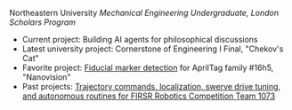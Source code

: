 Northeastern University
*Mechanical Engineering Undergraduate, London Scholars Program*

- Current project: Building AI agents for philosophical discussions
- Latest university project: Cornerstone of Engineering I Final, "Chekov's Cat"
- Favorite project: [Fiducial marker detection](https://github.com/FRCTeam1073-TheForceTeam/nanovision2023) for AprilTag family #16h5, "Nanovision"
- Past projects: [Trajectory commands, localization, swerve drive tuning, and autonomous routines for FIRSR Robotics Competition Team 1073](https://github.com/FRCTeam1073-TheForceTeam/robot2023)
